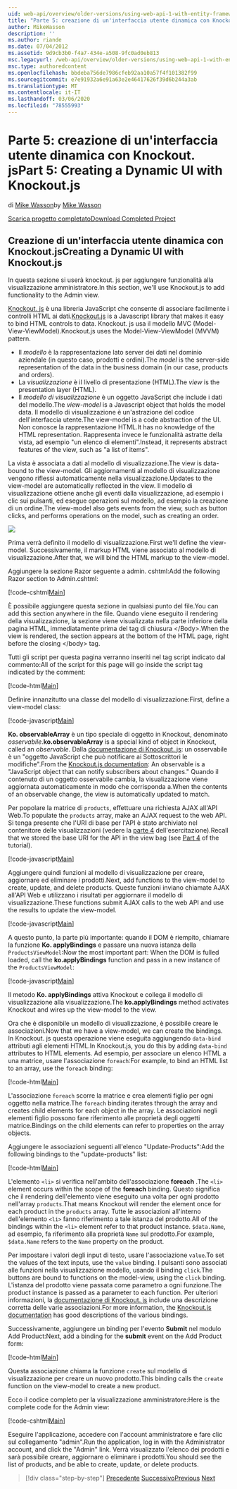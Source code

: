 ```yaml
---
uid: web-api/overview/older-versions/using-web-api-1-with-entity-framework-5/using-web-api-with-entity-framework-part-5
title: "Parte 5: creazione di un'interfaccia utente dinamica con Knockout. js | Microsoft Docs"
author: MikeWasson
description: ''
ms.author: riande
ms.date: 07/04/2012
ms.assetid: 9d9cb3b0-f4a7-434e-a508-9fc0ad0eb813
msc.legacyurl: /web-api/overview/older-versions/using-web-api-1-with-entity-framework-5/using-web-api-with-entity-framework-part-5
msc.type: authoredcontent
ms.openlocfilehash: bbdeba756de7986cfeb92aa10a57f4f101382f99
ms.sourcegitcommit: e7e91932a6e91a63e2e46417626f39d6b244a3ab
ms.translationtype: MT
ms.contentlocale: it-IT
ms.lasthandoff: 03/06/2020
ms.locfileid: "78555993"
---
```

# <a name="part-5-creating-a-dynamic-ui-with-knockoutjs"></a><span data-ttu-id="31897-102">Parte 5: creazione di un'interfaccia utente dinamica con Knockout. js</span><span class="sxs-lookup"><span data-stu-id="31897-102">Part 5: Creating a Dynamic UI with Knockout.js</span></span>

<span data-ttu-id="31897-103">di [Mike Wasson](https://github.com/MikeWasson)</span><span class="sxs-lookup"><span data-stu-id="31897-103">by [Mike Wasson](https://github.com/MikeWasson)</span></span>

[<span data-ttu-id="31897-104">Scarica progetto completato</span><span class="sxs-lookup"><span data-stu-id="31897-104">Download Completed Project</span></span>](https://code.msdn.microsoft.com/ASP-NET-Web-API-with-afa30545)

## <a name="creating-a-dynamic-ui-with-knockoutjs"></a><span data-ttu-id="31897-105">Creazione di un'interfaccia utente dinamica con Knockout.js</span><span class="sxs-lookup"><span data-stu-id="31897-105">Creating a Dynamic UI with Knockout.js</span></span>

<span data-ttu-id="31897-106">In questa sezione si userà knockout. js per aggiungere funzionalità alla visualizzazione amministratore.</span><span class="sxs-lookup"><span data-stu-id="31897-106">In this section, we'll use Knockout.js to add functionality to the Admin view.</span></span>

<span data-ttu-id="31897-107">[Knockout. js](http://knockoutjs.com/) è una libreria JavaScript che consente di associare facilmente i controlli HTML ai dati.</span><span class="sxs-lookup"><span data-stu-id="31897-107">[Knockout.js](http://knockoutjs.com/) is a Javascript library that makes it easy to bind HTML controls to data.</span></span> <span data-ttu-id="31897-108">Knockout. js usa il modello MVC (Model-View-ViewModel).</span><span class="sxs-lookup"><span data-stu-id="31897-108">Knockout.js uses the Model-View-ViewModel (MVVM) pattern.</span></span>

- <span data-ttu-id="31897-109">Il *modello* è la rappresentazione lato server dei dati nel dominio aziendale (in questo caso, prodotti e ordini).</span><span class="sxs-lookup"><span data-stu-id="31897-109">The *model* is the server-side representation of the data in the business domain (in our case, products and orders).</span></span>
- <span data-ttu-id="31897-110">La *visualizzazione* è il livello di presentazione (HTML).</span><span class="sxs-lookup"><span data-stu-id="31897-110">The *view* is the presentation layer (HTML).</span></span>
- <span data-ttu-id="31897-111">Il *modello di visualizzazione* è un oggetto JavaScript che include i dati del modello.</span><span class="sxs-lookup"><span data-stu-id="31897-111">The *view-model* is a Javascript object that holds the model data.</span></span> <span data-ttu-id="31897-112">Il modello di visualizzazione è un'astrazione del codice dell'interfaccia utente.</span><span class="sxs-lookup"><span data-stu-id="31897-112">The view-model is a code abstraction of the UI.</span></span> <span data-ttu-id="31897-113">Non conosce la rappresentazione HTML.</span><span class="sxs-lookup"><span data-stu-id="31897-113">It has no knowledge of the HTML representation.</span></span> <span data-ttu-id="31897-114">Rappresenta invece le funzionalità astratte della vista, ad esempio "un elenco di elementi".</span><span class="sxs-lookup"><span data-stu-id="31897-114">Instead, it represents abstract features of the view, such as "a list of items".</span></span>

<span data-ttu-id="31897-115">La vista è associata a dati al modello di visualizzazione.</span><span class="sxs-lookup"><span data-stu-id="31897-115">The view is data-bound to the view-model.</span></span> <span data-ttu-id="31897-116">Gli aggiornamenti al modello di visualizzazione vengono riflessi automaticamente nella visualizzazione.</span><span class="sxs-lookup"><span data-stu-id="31897-116">Updates to the view-model are automatically reflected in the view.</span></span> <span data-ttu-id="31897-117">Il modello di visualizzazione ottiene anche gli eventi dalla visualizzazione, ad esempio i clic sui pulsanti, ed esegue operazioni sul modello, ad esempio la creazione di un ordine.</span><span class="sxs-lookup"><span data-stu-id="31897-117">The view-model also gets events from the view, such as button clicks, and performs operations on the model, such as creating an order.</span></span>

![](using-web-api-with-entity-framework-part-5/_static/image1.png)

<span data-ttu-id="31897-118">Prima verrà definito il modello di visualizzazione.</span><span class="sxs-lookup"><span data-stu-id="31897-118">First we'll define the view-model.</span></span> <span data-ttu-id="31897-119">Successivamente, il markup HTML viene associato al modello di visualizzazione.</span><span class="sxs-lookup"><span data-stu-id="31897-119">After that, we will bind the HTML markup to the view-model.</span></span>

<span data-ttu-id="31897-120">Aggiungere la sezione Razor seguente a admin. cshtml:</span><span class="sxs-lookup"><span data-stu-id="31897-120">Add the following Razor section to Admin.cshtml:</span></span>

[!code-cshtml[Main](using-web-api-with-entity-framework-part-5/samples/sample1.cshtml)]

<span data-ttu-id="31897-121">È possibile aggiungere questa sezione in qualsiasi punto del file.</span><span class="sxs-lookup"><span data-stu-id="31897-121">You can add this section anywhere in the file.</span></span> <span data-ttu-id="31897-122">Quando viene eseguito il rendering della visualizzazione, la sezione viene visualizzata nella parte inferiore della pagina HTML, immediatamente prima del tag di chiusura &lt;/Body&gt;.</span><span class="sxs-lookup"><span data-stu-id="31897-122">When the view is rendered, the section appears at the bottom of the HTML page, right before the closing &lt;/body&gt; tag.</span></span>

<span data-ttu-id="31897-123">Tutti gli script per questa pagina verranno inseriti nel tag script indicato dal commento:</span><span class="sxs-lookup"><span data-stu-id="31897-123">All of the script for this page will go inside the script tag indicated by the comment:</span></span>

[!code-html[Main](using-web-api-with-entity-framework-part-5/samples/sample2.html)]

<span data-ttu-id="31897-124">Definire innanzitutto una classe del modello di visualizzazione:</span><span class="sxs-lookup"><span data-stu-id="31897-124">First, define a view-model class:</span></span>

[!code-javascript[Main](using-web-api-with-entity-framework-part-5/samples/sample3.js)]

<span data-ttu-id="31897-125">**Ko. observableArray** è un tipo speciale di oggetto in Knockout, denominato *osservabile*.</span><span class="sxs-lookup"><span data-stu-id="31897-125">**ko.observableArray** is a special kind of object in Knockout, called an *observable*.</span></span> <span data-ttu-id="31897-126">Dalla [documentazione di Knockout. js](http://knockoutjs.com/documentation/observables.html): un osservabile è un "oggetto JavaScript che può notificare ai Sottoscrittori le modifiche".</span><span class="sxs-lookup"><span data-stu-id="31897-126">From the [Knockout.js documentation](http://knockoutjs.com/documentation/observables.html): An observable is a "JavaScript object that can notify subscribers about changes."</span></span> <span data-ttu-id="31897-127">Quando il contenuto di un oggetto osservabile cambia, la visualizzazione viene aggiornata automaticamente in modo che corrisponda a.</span><span class="sxs-lookup"><span data-stu-id="31897-127">When the contents of an observable change, the view is automatically updated to match.</span></span>

<span data-ttu-id="31897-128">Per popolare la matrice di `products`, effettuare una richiesta AJAX all'API Web.</span><span class="sxs-lookup"><span data-stu-id="31897-128">To populate the `products` array, make an AJAX request to the web API.</span></span> <span data-ttu-id="31897-129">Si tenga presente che l'URI di base per l'API è stato archiviato nel contenitore delle visualizzazioni (vedere la [parte 4](using-web-api-with-entity-framework-part-4.md) dell'esercitazione).</span><span class="sxs-lookup"><span data-stu-id="31897-129">Recall that we stored the base URI for the API in the view bag (see [Part 4](using-web-api-with-entity-framework-part-4.md) of the tutorial).</span></span>

[!code-javascript[Main](using-web-api-with-entity-framework-part-5/samples/sample4.js?highlight=5)]

<span data-ttu-id="31897-130">Aggiungere quindi funzioni al modello di visualizzazione per creare, aggiornare ed eliminare i prodotti.</span><span class="sxs-lookup"><span data-stu-id="31897-130">Next, add functions to the view-model to create, update, and delete products.</span></span> <span data-ttu-id="31897-131">Queste funzioni inviano chiamate AJAX all'API Web e utilizzano i risultati per aggiornare il modello di visualizzazione.</span><span class="sxs-lookup"><span data-stu-id="31897-131">These functions submit AJAX calls to the web API and use the results to update the view-model.</span></span>

[!code-javascript[Main](using-web-api-with-entity-framework-part-5/samples/sample5.js?highlight=7)]

<span data-ttu-id="31897-132">A questo punto, la parte più importante: quando il DOM è riempito, chiamare la funzione **Ko. applyBindings** e passare una nuova istanza della `ProductsViewModel`:</span><span class="sxs-lookup"><span data-stu-id="31897-132">Now the most important part: When the DOM is fulled loaded, call the **ko.applyBindings** function and pass in a new instance of the `ProductsViewModel`:</span></span>

[!code-javascript[Main](using-web-api-with-entity-framework-part-5/samples/sample6.js)]

<span data-ttu-id="31897-133">Il metodo **Ko. applyBindings** attiva Knockout e collega il modello di visualizzazione alla visualizzazione.</span><span class="sxs-lookup"><span data-stu-id="31897-133">The **ko.applyBindings** method activates Knockout and wires up the view-model to the view.</span></span>

<span data-ttu-id="31897-134">Ora che è disponibile un modello di visualizzazione, è possibile creare le associazioni.</span><span class="sxs-lookup"><span data-stu-id="31897-134">Now that we have a view-model, we can create the bindings.</span></span> <span data-ttu-id="31897-135">In Knockout. js questa operazione viene eseguita aggiungendo `data-bind` attributi agli elementi HTML.</span><span class="sxs-lookup"><span data-stu-id="31897-135">In Knockout.js, you do this by adding `data-bind` attributes to HTML elements.</span></span> <span data-ttu-id="31897-136">Ad esempio, per associare un elenco HTML a una matrice, usare l'associazione `foreach`:</span><span class="sxs-lookup"><span data-stu-id="31897-136">For example, to bind an HTML list to an array, use the `foreach` binding:</span></span>

[!code-html[Main](using-web-api-with-entity-framework-part-5/samples/sample7.html?highlight=1)]

<span data-ttu-id="31897-137">L'associazione `foreach` scorre la matrice e crea elementi figlio per ogni oggetto nella matrice.</span><span class="sxs-lookup"><span data-stu-id="31897-137">The `foreach` binding iterates through the array and creates child elements for each object in the array.</span></span> <span data-ttu-id="31897-138">Le associazioni negli elementi figlio possono fare riferimento alle proprietà degli oggetti matrice.</span><span class="sxs-lookup"><span data-stu-id="31897-138">Bindings on the child elements can refer to properties on the array objects.</span></span>

<span data-ttu-id="31897-139">Aggiungere le associazioni seguenti all'elenco "Update-Products":</span><span class="sxs-lookup"><span data-stu-id="31897-139">Add the following bindings to the "update-products" list:</span></span>

[!code-html[Main](using-web-api-with-entity-framework-part-5/samples/sample8.html)]

<span data-ttu-id="31897-140">L'elemento `<li>` si verifica nell'ambito dell'associazione **foreach** .</span><span class="sxs-lookup"><span data-stu-id="31897-140">The `<li>` element occurs within the scope of the **foreach** binding.</span></span> <span data-ttu-id="31897-141">Questo significa che il rendering dell'elemento viene eseguito una volta per ogni prodotto nell'array `products`.</span><span class="sxs-lookup"><span data-stu-id="31897-141">That means Knockout will render the element once for each product in the `products` array.</span></span> <span data-ttu-id="31897-142">Tutte le associazioni all'interno dell'elemento `<li>` fanno riferimento a tale istanza del prodotto.</span><span class="sxs-lookup"><span data-stu-id="31897-142">All of the bindings within the `<li>` element refer to that product instance.</span></span> <span data-ttu-id="31897-143">`$data.Name`, ad esempio, fa riferimento alla proprietà `Name` sul prodotto.</span><span class="sxs-lookup"><span data-stu-id="31897-143">For example, `$data.Name` refers to the `Name` property on the product.</span></span>

<span data-ttu-id="31897-144">Per impostare i valori degli input di testo, usare l'associazione `value`.</span><span class="sxs-lookup"><span data-stu-id="31897-144">To set the values of the text inputs, use the `value` binding.</span></span> <span data-ttu-id="31897-145">I pulsanti sono associati alle funzioni nella visualizzazione modello, usando il binding `click`.</span><span class="sxs-lookup"><span data-stu-id="31897-145">The buttons are bound to functions on the model-view, using the `click` binding.</span></span> <span data-ttu-id="31897-146">L'istanza del prodotto viene passata come parametro a ogni funzione.</span><span class="sxs-lookup"><span data-stu-id="31897-146">The product instance is passed as a parameter to each function.</span></span> <span data-ttu-id="31897-147">Per ulteriori informazioni, la [documentazione di Knockout. js](http://knockoutjs.com/documentation/observables.html) include una descrizione corretta delle varie associazioni.</span><span class="sxs-lookup"><span data-stu-id="31897-147">For more information, the [Knockout.js documentation](http://knockoutjs.com/documentation/observables.html) has good descriptions of the various bindings.</span></span>

<span data-ttu-id="31897-148">Successivamente, aggiungere un binding per l'evento **Submit** nel modulo Add Product:</span><span class="sxs-lookup"><span data-stu-id="31897-148">Next, add a binding for the **submit** event on the Add Product form:</span></span>

[!code-html[Main](using-web-api-with-entity-framework-part-5/samples/sample9.html)]

<span data-ttu-id="31897-149">Questa associazione chiama la funzione `create` sul modello di visualizzazione per creare un nuovo prodotto.</span><span class="sxs-lookup"><span data-stu-id="31897-149">This binding calls the `create` function on the view-model to create a new product.</span></span>

<span data-ttu-id="31897-150">Ecco il codice completo per la visualizzazione amministratore:</span><span class="sxs-lookup"><span data-stu-id="31897-150">Here is the complete code for the Admin view:</span></span>

[!code-cshtml[Main](using-web-api-with-entity-framework-part-5/samples/sample10.cshtml)]

<span data-ttu-id="31897-151">Eseguire l'applicazione, accedere con l'account amministratore e fare clic sul collegamento "admin".</span><span class="sxs-lookup"><span data-stu-id="31897-151">Run the application, log in with the Administrator account, and click the "Admin" link.</span></span> <span data-ttu-id="31897-152">Verrà visualizzato l'elenco dei prodotti e sarà possibile creare, aggiornare o eliminare i prodotti.</span><span class="sxs-lookup"><span data-stu-id="31897-152">You should see the list of products, and be able to create, update, or delete products.</span></span>

> [!div class="step-by-step"]
> <span data-ttu-id="31897-153">[Precedente](using-web-api-with-entity-framework-part-4.md)
> [Successivo](using-web-api-with-entity-framework-part-6.md)</span><span class="sxs-lookup"><span data-stu-id="31897-153">[Previous](using-web-api-with-entity-framework-part-4.md)
[Next](using-web-api-with-entity-framework-part-6.md)</span></span>
